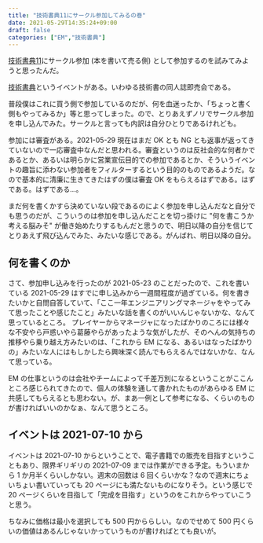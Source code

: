 ```yaml
---
title: "技術書典11にサークル参加してみるの巻"
date: 2021-05-29T14:35:24+09:00
draft: false
categories: ["EM","技術書典"]
---
```

           
[技術書典11](https://techbookfest.org/event/tbf11)にサークル参加 (本を書いて売る側) として参加するのを試みてみようと思ったんだ。

<!--more-->

[技術書典](https://techbookfest.org)というイベントがある。いわゆる技術書の同人誌即売会である。

普段僕はこれに買う側で参加しているのだが、何を血迷ったか、「ちょっと書く側もやってみるか」等と思ってしまった。ので、とりあえずノリでサークル参加を申し込んでみた。サークルと言っても内訳は自分ひとりであるけれども。

参加には審査がある。2021-05-29 現在はまだ OK とも NG とも返事が返ってきていないので一応審査中なんだと思われる。審査というのは反社会的な何者かであるとか、あるいは明らかに営業宣伝目的での参加であるとか、そういうイベントの趣旨に添わない参加者をフィルターするという目的のものであるようだ。なので基本的に清廉に生きてきたはずの僕は審査 OK をもらえるはずである。はずである。はずである…。

まだ何を書くかすら決めていない段であるのによく参加を申し込んだなと自分でも思うのだが、こういうのは参加を申し込んだことを切っ掛けに "何を書こうか考える脳みそ" が働き始めたりするもんだと思うので、明日以降の自分を信じてとりあえず飛び込んでみた、みたいな感じである。がんばれ、明日以降の自分。

## 何を書くのか

さて、参加申し込みを行ったのが 2021-05-23 のことだったので、これを書いている 2021-05-29 はすでに申し込みから一週間程度が過ぎている。何を書きたいかと自問自答していて、「ここ一年エンジニアリングマネージャをやってみて思ったことや感じたこと」みたいな話を書くのがいいんじゃないかな、なんて思っているところ。
プレイヤーからマネージャになったばかりのころには様々な不安やら戸惑いやら葛藤やらがあったような気がしたが、そのへんの気持ちの推移やら乗り越え方みたいのは、「これから EM になる、あるいはなったばかりの」みたいな人にはもしかしたら興味深く読んでもらえるんではないかな、なんて思っている。

EM の仕事というのは会社やチームによって千差万別になるということがここんところ感じられてきたので、個人の体験を通して書かれたものがあらゆる EM に共感してもらえるとも思わない。が、まあ一例として参考になる、くらいのものが書ければいいのかなぁ、なんて思うところ。

## イベントは 2021-07-10 から

イベントは 2021-07-10 からということで、電子書籍での販売を目指すということもあり、限界ギリギリの 2021-07-09 までは作業ができる予定。もういまから 1 か月半くらいしかない。週末の回数は 6 回くらいかな？なので週末にちょいちょい書いていっても 20 ページにも満たないものになりそう。という感じで 20 ページくらいを目指して「完成を目指す」というのをこれからやっていこうと思う。

ちなみに価格は最小を選択しても 500 円かららしい。なのでせめて 500 円くらいの価値はあるんじゃないかっていうものが書ければとても良いが。

